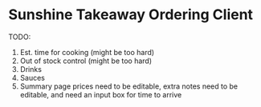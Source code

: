 # Sunshine Takeaway Ordering Client

TODO:

1. Est. time for cooking (might be too hard)
2. Out of stock control (might be too hard)
3. Drinks
4. Sauces
5. Summary page prices need to be editable, extra notes need to be editable, and need an input box for time to arrive
